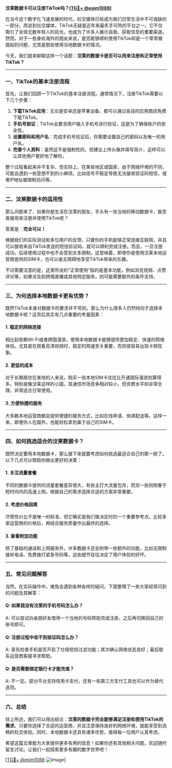 **汶莱数据卡可以注册TikTok吗？[[TG💪+ @esim1088](https://t.me/s/esim1088)]**

在当今这个数字化飞速发展的时代，社交媒体已经成为我们日常生活中不可或缺的一部分。而说到社交媒体，TikTok无疑是近年来最炙手可热的平台之一。它不仅吸引了全球无数年轻人的目光，也成为了许多人展示自我、获取信息的重要渠道。然而，对于一些身处海外的朋友来说，是否能够顺利使用TikTok却是一个常常被提起的问题，尤其是那些使用当地数据卡的情况。

今天，我们就来聊聊这样一个话题：**汶莱的数据卡是否可以用来注册和正常使用TikTok？**

---

### **一、TikTok的基本注册流程**

首先，让我们回顾一下TikTok的基本注册流程。通常情况下，注册TikTok需要以下几个步骤：

1. **下载TikTok应用**：无论是安卓还是苹果设备，都可以通过各自的应用商店免费下载TikTok。
2. **手机号验证**：TikTok会要求用户输入手机号进行验证，这是为了确保账户的安全性。
3. **设置密码和用户名**：完成手机号验证后，你需要设置自己的密码以及唯一的用户名。
4. **完善个人资料**：虽然这不是强制性的，但建议上传头像并填写简介，这样可以让其他用户更好地了解你。

整个过程看起来并不复杂，但实际上，在某些地区或国家，由于网络环境的不同，可能会遇到一些意想不到的小麻烦。比如信号不稳定导致无法接收验证码短信，或者IP地址被限制访问等。

---

### **二、汶莱数据卡的适用性**

那么问题来了，如果你是生活在汶莱的朋友，手头有一张当地的移动数据卡，能否直接用来注册并使用TikTok呢？

答案是：**完全可以！**

根据我们的实际测试和多位用户的反馈，只要你的手机能够正常连接互联网，并且可以接收来自TikTok发送的短信验证码，就可以顺利完成注册。而且，一旦注册成功，后续使用过程中也不会受到太多限制。这意味着，即使你是使用汶莱本地运营商提供的SIM卡，也可以毫无障碍地享受TikTok带来的乐趣。

不过需要注意的是，这里所说的“正常使用”指的是基本功能，例如浏览视频、点赞评论等。如果涉及到跨境直播或其他特定服务，则可能需要额外的条件支持。

---

### **三、为何选择本地数据卡更有优势？**

既然TikTok本身对数据卡的要求并不苛刻，那么为什么很多人仍然倾向于选择本地数据卡呢？这背后其实有几点重要的考量因素：

#### **1. 稳定的网络连接**
相比起依赖Wi-Fi或者跨国漫游，使用本地数据卡能够提供更加稳定、快速的网络体验。尤其是在观看高清视频时，稳定的网速至关重要，否则很容易出现卡顿现象。

#### **2. 更低的成本**
对于长期居住在某地的人来说，购买一张本地SIM卡往往比开通国际漫游划算得多。特别是像汶莱这样的小国，其通信市场竞争相对较小，但资费水平却非常合理，非常适合日常使用。

#### **3. 方便快捷的服务**
大多数本地运营商都会提供便捷的服务方式，比如在线申请、快递配送等。这样一来，即便你人在国外，也能轻松拿到属于自己的SIM卡。

---

### **四、如何挑选适合的汶莱数据卡？**

既然决定要用本地数据卡，那么接下来就要考虑如何挑选最适合自己的那一款了。以下几点可以帮助你做出更好的决策：

#### **1. 关注流量套餐**
不同的数据卡提供的流量套餐差异很大，有些主打大流量包月，而另一些则侧重于短时间内的高速上网。根据自己的需求选择合适的方案非常重要。

#### **2. 考虑价格因素**
尽管性价比不是唯一的标准，但它确实是我们做决定时的一个重要参考点。比较多家运营商的价格后，再结合服务质量作出最终的选择。

#### **3. 查看附加功能**
除了基础的通话和上网服务外，许多数据卡还会附带一些额外的功能，比如无限制接听电话、免费拨打紧急号码等。这些细节往往决定了用户体验的好坏。

---

### **五、常见问题解答**

当然，在实际操作中，难免会遇到各种各样的疑问。下面整理了一些大家经常问到的问题及其解答：

#### Q: 如果我没有汶莱的手机号码怎么办？
A: 可以尝试向亲朋好友借用一个当地的号码帮助完成注册，之后再切换回自己的账号即可。

#### Q: 注册过程中收不到验证码怎么办？
A: 首先检查手机是否开启了垃圾短信过滤功能；其次确认网络状态良好；最后联系运营商客服寻求帮助。

#### Q: 是否需要绑定银行卡才能充值？
A: 不一定。部分平台支持信用卡支付，还有一些第三方支付工具也可以作为替代选项。

---

### **六、总结**

综上所述，我们可以得出结论：**汶莱的数据卡完全能够满足注册和使用TikTok的需求**。只要你选择了合适的运营商，并且注意保持良好的网络环境，就能享受到流畅的社交体验。同时，本地数据卡还具有诸多优势，值得每一位用户认真考虑。

希望这篇文章能为大家提供更多有用的信息！如果你还有其他相关问题，欢迎随时留言讨论。让我们一起探索更多有趣的数字世界吧！

[[TG💪+ @esim1088](https://t.me/s/esim1088) ![Image](https://i.postimg.cc/4NQfJmqS/Snipaste-2025-05-13-00-14-12.png)]